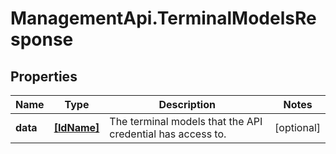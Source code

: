 # ManagementApi.TerminalModelsResponse

## Properties

Name | Type | Description | Notes
------------ | ------------- | ------------- | -------------
**data** | [**[IdName]**](IdName.md) | The terminal models that the API credential has access to. | [optional] 


